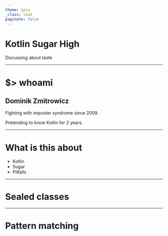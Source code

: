 ```yaml
---
theme: gaia
_class: lead
paginate: false
---
```


# Kotlin Sugar High

Discussing about taste

---

# $> whoami

## Dominik Zmitrowicz

Fighting with imposter syndrome since 2009.

Pretending to know Kotlin for 2 years.

---

# What is this about

 - Kotlin
 - Sugar
 - Pitfalls

---

# Sealed classes


---

# Pattern matching



